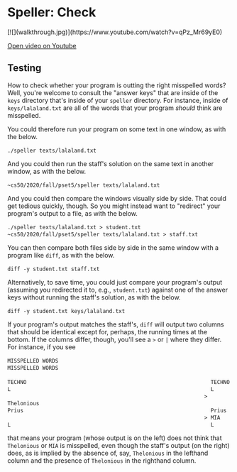 # Speller: Check

<div markdown="1" class="extend">
[![](walkthrough.jpg)](https://www.youtube.com/watch?v=qPz_Mr69yE0)
</div>

[Open video on Youtube](https://www.youtube.com/watch?v=qPz_Mr69yE0)

## Testing

How to check whether your program is outting the right misspelled words? Well, you're welcome to consult the "answer keys" that are inside of the `keys` directory that's inside of your `speller` directory. For instance, inside of `keys/lalaland.txt` are all of the words that your program _should_ think are misspelled.

You could therefore run your program on some text in one window, as with the below.

    ./speller texts/lalaland.txt

And you could then run the staff's solution on the same text in another window, as with the below.

    ~cs50/2020/fall/pset5/speller texts/lalaland.txt

And you could then compare the windows visually side by side. That could get tedious quickly, though. So you might instead want to "redirect" your program's output to a file, as with the below.

    ./speller texts/lalaland.txt > student.txt
    ~cs50/2020/fall/pset5/speller texts/lalaland.txt > staff.txt

You can then compare both files side by side in the same window with a program like `diff`, as with the below.

    diff -y student.txt staff.txt

Alternatively, to save time, you could just compare your program's output (assuming you redirected it to, e.g., `student.txt`) against one of the answer keys without running the staff's solution, as with the below.

    diff -y student.txt keys/lalaland.txt

If your program's output matches the staff's, `diff` will output two columns that should be identical except for, perhaps, the running times at the bottom. If the columns differ, though, you'll see a `>` or `|` where they differ. For instance, if you see

~~~
MISSPELLED WORDS                                                MISSPELLED WORDS

TECHNO                                                          TECHNO
L                                                               L
                                                              > Thelonious
Prius                                                           Prius
                                                              > MIA
L                                                               L
~~~

that means your program (whose output is on the left) does not think that `Thelonious` or `MIA` is misspelled, even though the staff's output (on the right) does, as is implied by the absence of, say, `Thelonious` in the lefthand column and the presence of `Thelonious` in the righthand column.

